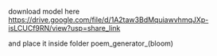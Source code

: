 download model here https://drive.google.com/file/d/1A2taw3BdMquiawvhmqJXp-isLCUCf9RN/view?usp=share_link 

and place it inside folder poem_generator_(bloom)
